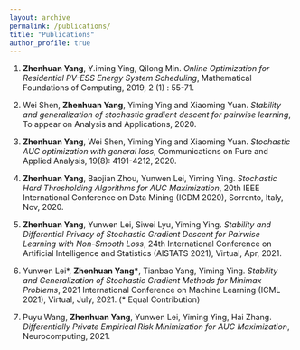 ```yaml
---
layout: archive
permalink: /publications/
title: "Publications"
author_profile: true
---
```


1. **Zhenhuan Yang**, Y.iming Ying, Qilong Min. *Online Optimization for Residential PV-ESS Energy System Scheduling*, Mathematical Foundations of Computing, 2019, 2 (1) : 55-71.

2. Wei Shen, **Zhenhuan Yang**, Yiming Ying and Xiaoming Yuan. *Stability and generalization of stochastic gradient descent for pairwise learning*, To appear on Analysis and Applications, 2020.

3. **Zhenhuan Yang**, Wei Shen, Yiming Ying and Xiaoming Yuan. *Stochastic AUC optimization with general loss*, Communications on Pure and Applied Analysis, 19(8): 4191-4212, 2020.

4. **Zhenhuan Yang**, Baojian Zhou, Yunwen Lei, Yiming Ying. *Stochastic Hard Thresholding Algorithms for AUC Maximization*, 20th IEEE International Conference on Data Mining (ICDM 2020), Sorrento, Italy, Nov, 2020.

5. **Zhenhuan Yang**, Yunwen Lei, Siwei Lyu, Yiming Ying. *Stability and Differential Privacy of Stochastic Gradient Descent for Pairwise Learning with Non-Smooth Loss*, 24th International Conference on Artificial Intelligence and Statistics (AISTATS 2021), Virtual, Apr, 2021.

6. Yunwen Lei\*, **Zhenhuan Yang\***, Tianbao Yang, Yiming Ying. *Stability and Generalization of Stochastic Gradient Methods for Minimax Problems*, 2021 International Conference on Machine Learning (ICML 2021), Virtual, July, 2021. (\* Equal Contribution)

7. Puyu Wang, **Zhenhuan Yang**, Yunwen Lei, Yiming Ying, Hai Zhang. *Differentially Private Empirical Risk Minimization for AUC Maximization*, Neurocomputing, 2021.
